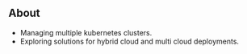 ## About
- Managing multiple kubernetes clusters.
- Exploring solutions for hybrid cloud and multi cloud deployments.
